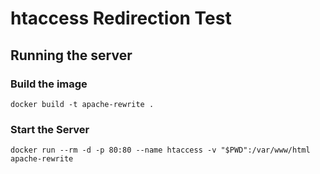 # htaccess Redirection Test

## Running the server

### Build the image

```shell script
docker build -t apache-rewrite .
```

### Start the Server

```shell script
docker run --rm -d -p 80:80 --name htaccess -v "$PWD":/var/www/html apache-rewrite
```

